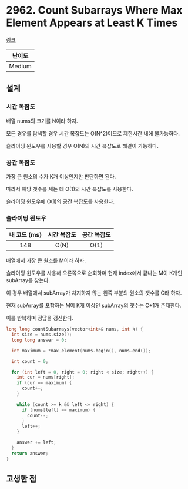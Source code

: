 # 2962. Count Subarrays Where Max Element Appears at Least K Times

[링크](https://leetcode.com/problems/count-subarrays-where-max-element-appears-at-least-k-times/)

| 난이도 |
| :----: |
| Medium |

## 설계

### 시간 복잡도

배열 nums의 크기를 N이라 하자.

모든 경우를 탐색할 경우 시간 복잡도는 O(N^2)이므로 제한시간 내에 불가능하다.

슬라이딩 윈도우를 사용할 경우 O(N)의 시간 복잡도로 해결이 가능하다.

### 공간 복잡도

가장 큰 원소의 수가 K개 이상인지만 판단하면 된다.

따라서 해당 갯수를 세는 데 O(1)의 시간 복잡도를 사용한다.

슬라이딩 윈도우에 O(1)의 공간 복잡도를 사용한다.

### 슬라이딩 윈도우

| 내 코드 (ms) | 시간 복잡도 | 공간 복잡도 |
| :----------: | :---------: | :---------: |
|     148      |    O(N)     |    O(1)     |

배열에서 가장 큰 원소를 M이라 하자.

슬라이딩 윈도우를 사용해 오른쪽으로 순회하며 현재 index에서 끝나는 M이 K개인 subArray를 찾는다.

이 경우 배열에서 subArray가 차지하지 않는 왼쪽 부분의 원소의 갯수를 C라 하자.

현재 subArray를 포함하는 M이 K개 이상인 subArray의 갯수는 C+1개 존재한다.

이를 반복하며 정답을 갱신한다.

```cpp
long long countSubarrays(vector<int>& nums, int k) {
  int size = nums.size();
  long long answer = 0;

  int maximum = *max_element(nums.begin(), nums.end());

  int count = 0;

  for (int left = 0, right = 0; right < size; right++) {
    int cur = nums[right];
    if (cur == maximum) {
      count++;
    }

    while (count >= k && left <= right) {
      if (nums[left] == maximum) {
        count--;
      }
      left++;
    }

    answer += left;
  }
  return answer;
}
```

## 고생한 점
